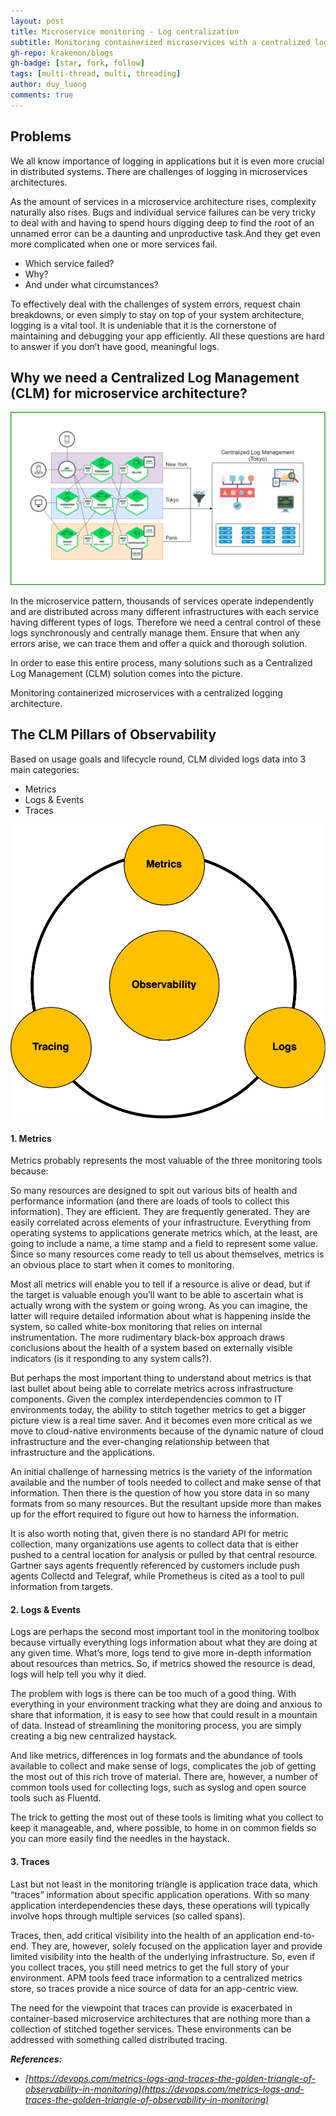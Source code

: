 ```yaml
---
layout: post
title: Microservice monitoring - Log centralization
subtitle: Monitoring containerized microservices with a centralized logging architecture.
gh-repo: krakenon/blogs
gh-badge: [star, fork, follow]
tags: [multi-thread, multi, threading]
author: duy_luong
comments: true
---
```


## Problems

We all know importance of logging in applications but it is even more crucial in distributed systems. There are challenges of logging in microservices architectures.

As the amount of services in a microservice architecture rises, complexity naturally also rises. Bugs and individual service failures can be very tricky to deal with and having to spend hours digging deep to find the root of an unnamed error can be a daunting and unproductive task.And they get even more complicated when one or more services fail.

- Which service failed?
- Why?
- And under what circumstances?

To effectively deal with the challenges of system errors, request chain breakdowns, or even simply to stay on top of your system architecture, logging is a vital tool. It is undeniable that it is the cornerstone of maintaining and debugging your app efficiently. All these questions are hard to answer if you don’t have good, meaningful logs.

## Why we need a Centralized Log Management (CLM) for microservice architecture?

![microservice architecture](/img/clm/microservices-architecture.png)

In the microservice pattern, thousands of services operate independently and are distributed across many different infrastructures with each service having different types of logs. Therefore we need a central control of these logs synchronously and centrally manage them. Ensure that when any errors arise, we can trace them and offer a quick and thorough solution.

In order to ease this entire process, many solutions such as a Centralized Log Management (CLM) solution comes into the picture.

Monitoring containerized microservices with a centralized logging architecture.

## The CLM Pillars of Observability

Based on usage goals and lifecycle round, CLM divided logs data into 3 main categories:

- Metrics
- Logs & Events
- Traces

[![three_pillars_observability.jpg](/img/clm/three_pillars_observability.png)](/img/clm/three_pillars_observability.png)

#### 1. Metrics

Metrics probably represents the most valuable of the three monitoring tools because:

So many resources are designed to spit out various bits of health and performance information (and there are loads of tools to collect this information).
They are efficient.
They are frequently generated.
They are easily correlated across elements of your infrastructure.
Everything from operating systems to applications generate metrics which, at the least, are going to include a name, a time stamp and a field to represent some value. Since so many resources come ready to tell us about themselves, metrics is an obvious place to start when it comes to monitoring.

Most all metrics will enable you to tell if a resource is alive or dead, but if the target is valuable enough you’ll want to be able to ascertain what is actually wrong with the system or going wrong. As you can imagine, the latter will require detailed information about what is happening inside the system, so called white-box monitoring that relies on internal instrumentation. The more rudimentary black-box approach draws conclusions about the health of a system based on externally visible indicators (is it responding to any system calls?).

But perhaps the most important thing to understand about metrics is that last bullet about being able to correlate metrics across infrastructure components. Given the complex interdependencies common to IT environments today, the ability to stitch together metrics to get a bigger picture view is a real time saver. And it becomes even more critical as we move to cloud-native environments because of the dynamic nature of cloud infrastructure and the ever-changing relationship between that infrastructure and the applications.

An initial challenge of harnessing metrics is the variety of the information available and the number of tools needed to collect and make sense of that information. Then there is the question of how you store data in so many formats from so many resources. But the resultant upside more than makes up for the effort required to figure out how to harness the information.

It is also worth noting that, given there is no standard API for metric collection, many organizations use agents to collect data that is either pushed to a central location for analysis or pulled by that central resource. Gartner says agents frequently referenced by customers include push agents Collectd and Telegraf, while Prometheus is cited as a tool to pull information from targets.

#### 2. Logs & Events

Logs are perhaps the second most important tool in the monitoring toolbox because virtually everything logs information about what they are doing at any given time. What’s more, logs tend to give more in-depth information about resources than metrics. So, if metrics showed the resource is dead, logs will help tell you why it died.

The problem with logs is there can be too much of a good thing. With everything in your environment tracking what they are doing and anxious to share that information, it is easy to see how that could result in a mountain of data. Instead of streamlining the monitoring process, you are simply creating a big new centralized haystack.

And like metrics, differences in log formats and the abundance of tools available to collect and make sense of logs, complicates the job of getting the most out of this rich trove of material. There are, however, a number of common tools used for collecting logs, such as syslog and open source tools such as Fluentd.

The trick to getting the most out of these tools is limiting what you collect to keep it manageable, and, where possible, to home in on common fields so you can more easily find the needles in the haystack.

#### 3. Traces

Last but not least in the monitoring triangle is application trace data, which “traces” information about specific application operations. With so many application interdependencies these days, these operations will typically involve hops through multiple services (so called spans).

Traces, then, add critical visibility into the health of an application end-to-end. They are, however, solely focused on the application layer and provide limited visibility into the health of the underlying infrastructure. So, even if you collect traces, you still need metrics to get the full story of your environment. APM tools feed trace information to a centralized metrics store, so traces provide a nice source of data for an app-centric view.

The need for the viewpoint that traces can provide is exacerbated in container-based microservice architectures that are nothing more than a collection of stitched together services. These environments can be addressed with something called distributed tracing.

**_References:_**

- _[https://devops.com/metrics-logs-and-traces-the-golden-triangle-of-observability-in-monitoring](https://devops.com/metrics-logs-and-traces-the-golden-triangle-of-observability-in-monitoring)_
